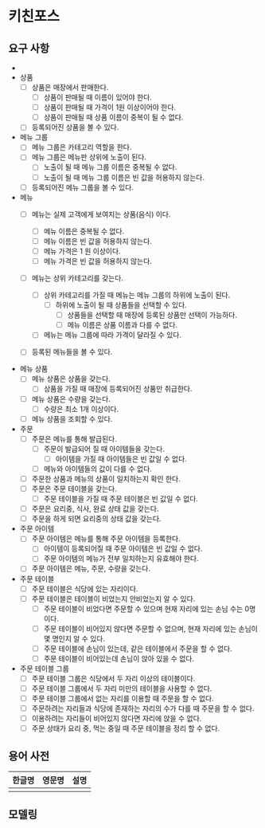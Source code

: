 # 키친포스

## 요구 사항
- 
- 상품
    - [ ] 상품은 매장에서 판매한다. 
        - [ ] 상품이 판매될 때 이름이 있어야 한다.
        - [ ] 상품이 판매될 때 가격이 1원 이상이어야 한다.
        - [ ] 상품이 판매될 때 상품 이름이 중복이 될 수 없다.
    - [ ] 등록되어진 상품을 볼 수 있다.
    
- 메뉴 그룹
    - [ ] 메뉴 그룹은 카테고리 역할을 한다.
    - [ ] 메뉴 그룹은 메뉴판 상위에 노출이 된다. 
        - [ ] 노출이 될 때 메뉴 그룹 이름은 중복될 수 없다.
        - [ ] 노출이 될 때 메뉴 그룹 이름은 빈 값을 허용하지 않는다.
    - [ ] 등록되어진 메뉴 그룹을 볼 수 있다.
     
- 메뉴
    - [ ] 메뉴는 실제 고객에게 보여지는 상품(음식) 이다.
        - [ ] 메뉴 이름은 중복될 수 없다.
        - [ ] 메뉴 이름은 빈 값을 허용하지 않는다.
        - [ ] 메뉴 가격은 1 원 이상이다.
        - [ ] 메뉴 가격은 빈 값을 허용하지 않는다.
    - [ ] 메뉴는 상위 카테고리를 갖는다.
        - [ ] 상위 카테고리를 가질 때 메뉴는 메뉴 그룹의 하위에 노출이 된다.
            - [ ] 하위에 노출이 될 때 상품들을 선택할 수 있다.
                - [ ] 상품들을 선택할 때 매장에 등록된 상품만 선택이 가능하다.
                - [ ] 메뉴 이름은 상품 이름과 다를 수 없다.
        - [ ] 메뉴는 메뉴 그룹에 따라 가격이 달라질 수 있다.             
    - [ ] 등록된 메뉴들을 볼 수 있다.
     
 
- 메뉴 상품
    - [ ] 메뉴 상품은 상품을 갖는다.
        - [ ] 상품을 가질 때 매장에 등록되어진 상품만 취급한다.
    - [ ] 메뉴 상품은 수량을 갖는다.
        - [ ] 수량은 최소 1개 이상이다.
    - [ ] 메뉴 상품을 조회할 수 있다.
    
- 주문
    - [ ] 주문은 메뉴를 통해 발급된다. 
        - [ ] 주문이 발급되어 질 때 아이템들을 갖는다.
            - [ ] 아이템을 가질 때 아이템들은 빈 값일 수 없다.
        - [ ] 메뉴와 아이템들의 값이 다를 수 없다.
    - [ ] 주문한 상품과 메뉴의 상품이 일치하는지 확인 한다.
    - [ ] 주문은 주문 테이블을 갖는다.
        - [ ] 주문 테이블을 가질 때 주문 테이블은 빈 값일 수 없다.
    - [ ] 주문은 요리중, 식사, 완료 상태 값을 갖는다.
    - [ ] 주문을 하게 되면 요리중의 상태 값을 갖는다.
    
- 주문 아이템 
    - [ ] 주문 아이템은 메뉴를 통해 주문 아이템을 등록한다.
        - [ ] 아이템이 등록되어질 때 주문 아이템은 빈 값일 수 없다. 
        - [ ] 주문 아이템의 메뉴가 전부 일치하는지 유효해야 한다.
    - [ ] 주문 아이템은 메뉴, 주문, 수량을 갖는다.
      
- 주문 테이블
    - [ ] 주문 테이블은 식당에 있는 자리이다.
    - [ ] 주문 테이블은 테이블이 비었는지 안비었는지 알 수 있다.
        - [ ] 주문 테이블이 비었다면 주문할 수 있으며 현재 자리에 있는 손님 수는 0명 이다.
        - [ ] 주문 테이블이 비어있지 않다면 주문할 수 없으며, 현재 자리에 있는 손님이 몇 명인지 알 수 있다.
        - [ ] 주문 테이블에 손님이 있는데, 같은 테이블에서 주문을 할 수 없다.
        - [ ] 주문 테이블이 비어있는데 손님이 앉아 있을 수 없다.

- 주문 테이블 그룹
    - [ ] 주문 테이블 그룹은 식당에서 두 자리 이상의 테이블이다.
    - [ ] 주문 테이블 그룹에서 두 자리 미만의 테이블을 사용할 수 없다.
    - [ ] 주문 테이블 그룹에서 없는 자리를 이용할 때 주문을 할 수 없다.
    - [ ] 주문하려는 자리들과 식당에 존재하는 자리의 수가 다를 때 주문을 할 수 없다.
    - [ ] 이용하려는 자리들이 비어있지 않다면 자리에 앉을 수 없다.
    - [ ] 주문 상태가 요리 중, 먹는 중일 때 주문 테이블을 정리 할 수 없다.
    
## 용어 사전

| 한글명 | 영문명 | 설명 |
| --- | --- | --- |
|  |  |  |

## 모델링
